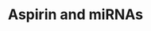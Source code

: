 ---
annotations:
- id: PW:0000808
  parent: regulatory pathway
  type: Pathway Ontology
  value: microRNA pathway
- id: PW:0001613
  parent: drug pathway
  type: Pathway Ontology
  value: acetylsalicylic acid drug pathway
authors:
- Aminkhazeei
- Fehrhart
- L Dupuis
- Egonw
- Khanspers
- Eweitz
citedin: ''
communities:
- ontox
description: Aspirin effects on miRNAs.
last-edited: 2024-07-21
ndex: 94b15345-8b6c-11eb-9e72-0ac135e8bacf
organisms:
- Homo sapiens
redirect_from:
- /index.php/Pathway:WP4707
- /instance/WP4707
- /instance/WP4707_r134316
revision: r134316
schema-jsonld:
- '@context': https://schema.org/
  '@id': https://wikipathways.github.io/pathways/WP4707.html
  '@type': Dataset
  creator:
    '@type': Organization
    name: WikiPathways
  description: Aspirin effects on miRNAs.
  keywords:
  - ABCC4
  - Acetylsalicylic acid
  - MVD
  - NFKB1
  - NOS3
  - PDK1
  - PPARA
  - PTGS1
  - PTGS2
  - VEGFA
  - WNT1
  license: CC0
  name: Aspirin and miRNAs
seo: CreativeWork
title: Aspirin and miRNAs
wpid: WP4707
---